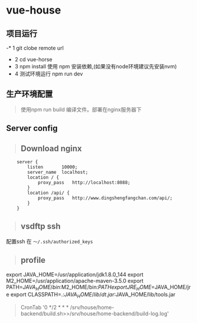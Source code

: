 # vue-house

## 项目运行
-* 1 git clobe remote url
* 2 cd vue-horse
* 3 npm install  使用 npm 安装依赖,(如果没有node环境建议先安装nvm)
* 4 测试环境运行 npm run dev
## 生产环境配置
> 使用npm run build 编译文件。部署在nginx服务器下

## Server config
> ## Download nginx
````
    server {
        listen       10000;
        server_name  localhost;
        location / {
            proxy_pass   http://localhost:8088;
        }
        location /api/ {
            proxy_pass   http://www.dingshengfangchan.com/api/;
        }
    }
 ````
 > ## vsdftp ssh
 配置ssh 在 `～/.ssh/authorized_keys `
> ## profile
export JAVA_HOME=/usr/application/jdk1.8.0_144
export M2_HOME=/usr/application/apache-maven-3.5.0
export PATH=$JAVA_HOME/bin:$M2_HOME/bin:$PATH
export JRE_HOME=$JAVA_HOME/jre
export CLASSPATH=.:$JAVA_HOME/lib/dt.jar:$JAVA_HOME/lib/tools.jar

> CronTab
 '0 */2 * * * /srv/house/home-backend/build.sh>>/srv/house/home-backend/build-log.log'
